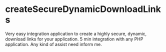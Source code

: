 # createSecureDynamicDownloadLinks
Very easy integration application to create a highly secure, dynamic, download links for your application. 5 min integration with any PHP application. Any kind of assist need inform me.
